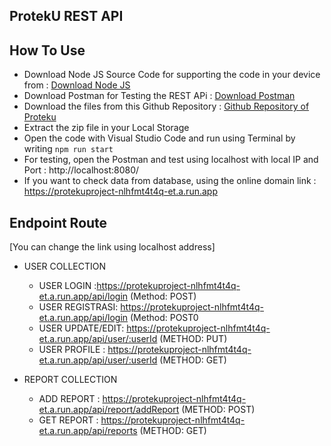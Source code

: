 ## ProtekU REST API 

## How To Use 

- Download Node JS Source Code for supporting the code in your device from : [Download Node JS](https://nodejs.org/en/download/)
- Download Postman for Testing the REST APi : [Download Postman](https://www.postman.com/downloads/)
- Download the files from this Github Repository : [Github Repository of Proteku](https://github.com/marcellacnnthya/ProtekU-bangkit-capstone-project/new/main/cloud-computing/api)
- Extract the zip file in your Local Storage
- Open the code with Visual Studio Code and run using Terminal by writing `npm run start`
- For testing, open the Postman and test using localhost with local IP and Port : http://localhost:8080/
- If you want to check data from database, using the online domain link : https://protekuproject-nlhfmt4t4q-et.a.run.app

## Endpoint Route
[You can change the link using localhost address]
- USER COLLECTION
  - USER LOGIN :https://protekuproject-nlhfmt4t4q-et.a.run.app/api/login    (Method: POST)
  - USER REGISTRASI: https://protekuproject-nlhfmt4t4q-et.a.run.app/api/login    (Method: POST0
  - USER UPDATE/EDIT:  https://protekuproject-nlhfmt4t4q-et.a.run.app/api/user/:userId    (METHOD: PUT)
  - USER PROFILE : https://protekuproject-nlhfmt4t4q-et.a.run.app/api/user/:userId    (METHOD: GET)

- REPORT COLLECTION
  - ADD REPORT : https://protekuproject-nlhfmt4t4q-et.a.run.app/api/report/addReport   (METHOD: POST)
  - GET REPORT : https://protekuproject-nlhfmt4t4q-et.a.run.app/api/reports    (METHOD: GET)
